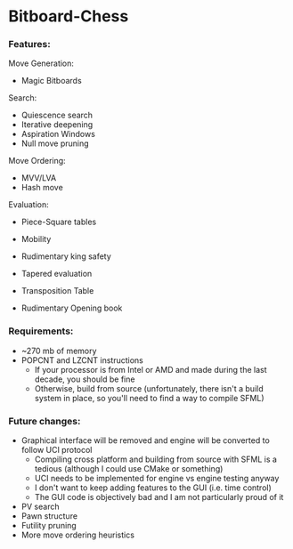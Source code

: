 # Bitboard-Chess

### **Features:**

Move Generation:
- Magic Bitboards

Search:
- Quiescence search
- Iterative deepening
- Aspiration Windows
- Null move pruning

Move Ordering:
- MVV/LVA
- Hash move

Evaluation:
- Piece-Square tables
- Mobility
- Rudimentary king safety
- Tapered evaluation

- Transposition Table
- Rudimentary Opening book


### **Requirements:**
- ~270 mb of memory
- POPCNT and LZCNT instructions
    - If your processor is from Intel or AMD and made during the last decade, you should be fine
    - Otherwise, build from source (unfortunately, there isn't a build system in place, so you'll need to find a way to compile SFML)


### **Future changes:**
- Graphical interface will be removed and engine will be converted to follow UCI protocol
    - Compiling cross platform and building from source with SFML is a tedious (although I could use CMake or something)
    - UCI needs to be implemented for engine vs engine testing anyway
    - I don't want to keep adding features to the GUI (i.e. time control)
    - The GUI code is objectively bad and I am not particularly proud of it
- PV search
- Pawn structure
- Futility pruning
- More move ordering heuristics



